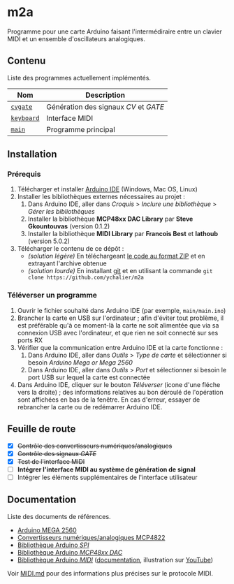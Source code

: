 # m2a

Programme pour une carte Arduino faisant l'intermédiraire entre un clavier MIDI et un ensemble d'oscillateurs analogiques.

## Contenu

Liste des programmes actuellement implémentés.

Nom | Description
--- | -----------
[`cvgate`](cvgate/cvgate.ino) | Génération des signaux *CV* et *GATE*
[`keyboard`](keyboard/keyboard.ino) | Interface MIDI
[`main`](main/) | Programme principal

## Installation

### Prérequis

1. Télécharger et installer [Arduino IDE](https://www.arduino.cc/en/software/) (Windows, Mac OS, Linux)
2. Installer les bibliothèques externes nécessaires au projet :
    1. Dans Arduino IDE, aller dans *Croquis* > *Inclure une bibliothèque* > *Gérer les bibliothèques*
    2. Installer la bibliothèque **MCP48xx DAC Library** par **Steve Gkountouvas** (version 0.1.2)
    3. Installer la bibliothèque **MIDI Library** par **Francois Best** et **lathoub** (version 5.0.2)
3. Télécharger le contenu de ce dépôt :
    - *(solution légère)* En téléchargeant [le code au format ZIP](https://github.com/ychalier/m2a/archive/refs/heads/main.zip) et en extrayant l'archive obtenue
    - *(solution lourde)* En installant [git](https://git-scm.com/downloads) et en utilisant la commande `git clone https://github.com/ychalier/m2a`

### Téléverser un programme

1. Ouvrir le fichier souhaité dans Arduino IDE (par exemple, `main/main.ino`)
2. Brancher la carte en USB sur l'ordinateur ; afin d'éviter tout problème, il est préférable qu'à ce moment-là la carte ne soit alimentée que via sa connexion USB avec l'ordinateur, et que rien ne soit connecté sur ses ports RX
3. Vérifier que la communication entre Arduino IDE et la carte fonctionne :
    1. Dans Arduino IDE, aller dans *Outils* > *Type de carte* et sélectionner si besoin *Arduino Mega or Mega 2560*
    2. Dans Arduino IDE, aller dans *Outils* > *Port* et sélectionner si besoin le port USB sur lequel la carte est connectée
4. Dans Arduino IDE, cliquer sur le bouton *Téléverser* (icone d'une fléche vers la droite) ; des informations relatives au bon déroulé de l'opération sont affichées en bas de la fenêtre. En cas d'erreur, essayer de rebrancher la carte ou de redémarrer Arduino IDE.

## Feuille de route

- [x] ~~Contrôle des convertisseurs numériques/analogiques~~
- [x] ~~Contrôle des signaux *GATE*~~
- [x] ~~Test de l'interface MIDI~~
- [ ] **Intégrer l'interface MIDI au système de génération de signal**
- [ ] Intégrer les éléments supplémentaires de l'interface utilisateur

## Documentation

Liste des documents de références.

- [Arduino MEGA 2560](https://www.robotshop.com/media/files/pdf/arduinomega2560datasheet.pdf)
- [Convertisseurs numériques/analogiques MCP4822](https://ww1.microchip.com/downloads/en/DeviceDoc/20002249B.pdf)
- [Bibliothèque Arduino *SPI*](https://www.arduino.cc/en/reference/SPI)
- [Bibliothèque Arduino *MCP48xx DAC*](https://www.arduino.cc/reference/en/libraries/mcp48xx-dac-library/)
- [Bibliothèque Arduino *MIDI*](https://github.com/FortySevenEffects/arduino_midi_library) ([documentation](https://fortyseveneffects.github.io/arduino_midi_library/), illustration sur [YouTube](https://www.youtube.com/playlist?list=PL4_gPbvyebyH2xfPXePHtx8gK5zPBrVkg))

Voir [MIDI.md](MIDI.md) pour des informations plus précises sur le protocole MIDI.
